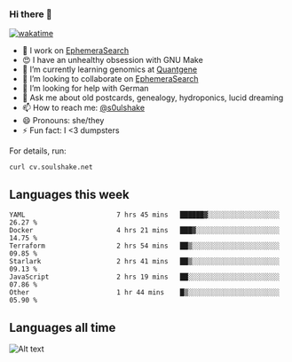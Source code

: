 ### Hi there 👋

[![wakatime](https://wakatime.com/badge/user/08339702-a231-40c4-8838-d449bd2ff951.svg)](https://wakatime.com/@08339702-a231-40c4-8838-d449bd2ff951)

<!--
**soulshake/soulshake** is a ✨ _special_ ✨ repository because its `README.md` (this file) appears on your GitHub profile.

Here are some ideas to get you started:

- 🔭 I’m currently working on ...
- 🌱 I’m currently learning ...
- 👯 I’m looking to collaborate on ...
- 🤔 I’m looking for help with ...
- 💬 Ask me about ...
- 📫 How to reach me: ...
- 😄 Pronouns: ...
- ⚡ Fun fact: ...
-->


- 🔭 I work on [EphemeraSearch](https://www.ephemerasearch.com/)
- 😍 I have an unhealthy obsession with GNU Make
- :dna: I’m currently learning genomics at [Quantgene](https://www.quantgene.com/)
- 👯 I’m looking to collaborate on [EphemeraSearch](https://www.ephemerasearch.com/)
- 🤔 I’m looking for help with German
- 💬 Ask me about old postcards, genealogy, hydroponics, lucid dreaming
- 📫 How to reach me: [@s0ulshake](https://twitter.com/soulshake)
- 😄 Pronouns: she/they
- ⚡ Fun fact: I <3 dumpsters

For details, run:

```
curl cv.soulshake.net
```

## Languages this week

<!--START_SECTION:waka-->

```text
YAML                       7 hrs 45 mins   ██████▓░░░░░░░░░░░░░░░░░░   26.27 %
Docker                     4 hrs 21 mins   ███▓░░░░░░░░░░░░░░░░░░░░░   14.75 %
Terraform                  2 hrs 54 mins   ██▒░░░░░░░░░░░░░░░░░░░░░░   09.85 %
Starlark                   2 hrs 41 mins   ██▒░░░░░░░░░░░░░░░░░░░░░░   09.13 %
JavaScript                 2 hrs 19 mins   ██░░░░░░░░░░░░░░░░░░░░░░░   07.86 %
Other                      1 hr 44 mins    █▒░░░░░░░░░░░░░░░░░░░░░░░   05.90 %
```

<!--END_SECTION:waka-->

## Languages all time
![Alt text](https://wakatime.com/share/@aj/6aa10b67-a5e9-4fb1-acaf-8692f4385172.svg)
